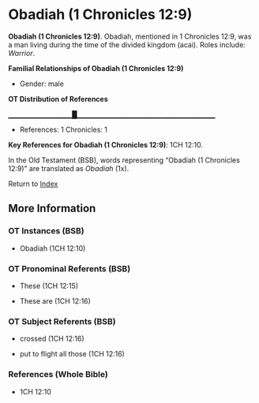 # Obadiah (1 Chronicles 12:9)
**Obadiah (1 Chronicles 12:9)**. 
Obadiah, mentioned in 1 Chronicles 12:9, was a man living during the time of the divided kingdom (acai). 
Roles include: 
_Warrior_. 




**Familial Relationships of Obadiah (1 Chronicles 12:9)**


* Gender: male


**OT Distribution of References**

▁▁▁▁▁▁▁▁▁▁▁▁█▁▁▁▁▁▁▁▁▁▁▁▁▁▁▁▁▁▁▁▁▁▁▁▁▁▁
* References: 1 Chronicles: 1



**Key References for Obadiah (1 Chronicles 12:9)**: 
1CH 12:10. 


In the Old Testament (BSB), words representing “Obadiah (1 Chronicles 12:9)” are translated as 
*Obadiah* (1x). 




Return to [Index](00-Index.md)

## More Information

### OT Instances (BSB)

* Obadiah (1CH 12:10)



### OT Pronominal Referents (BSB)

* These (1CH 12:15)

* These are (1CH 12:16)



### OT Subject Referents (BSB)

* crossed (1CH 12:16)

* put to flight all those (1CH 12:16)



### References (Whole Bible)

* 1CH 12:10



